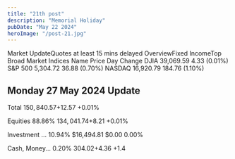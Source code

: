 ```yaml
---
title: "21th post"
description: "Memorial Holiday"
pubDate: "May 22 2024"
heroImage: "/post-21.jpg"
---
```

Market UpdateQuotes at least 15 mins delayed
OverviewFixed IncomeTop Broad Market Indices
Name	Price	Day Change
DJIA	39,069.59	 4.33 (0.01%)
S&P 500	5,304.72	 36.88 (0.70%)
NASDAQ	16,920.79	 184.76 (1.10%)

<h2>Monday  27 May 2024 Update</h2>


Total
$150,840.57
+$12.57 +0.01%

Equities
88.86%
$134,041.74
+$8.21 +0.01%

Investment ...
10.94%
$16,494.81
$0.00 0.00%

Cash, Money...
0.20%
$304.02
+$4.36 +1.4